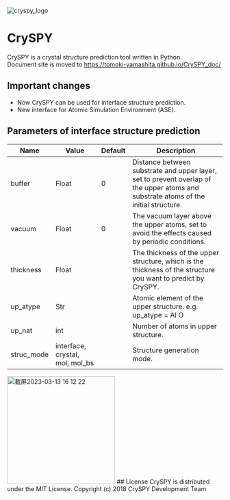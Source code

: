 ![cryspy_logo](./cryspy_fix-03.png)

# CrySPY
CrySPY is a crystal structure prediction tool written in Python.  
Document site is moved to https://tomoki-yamashita.github.io/CrySPY_doc/

## Important changes
- Now CrySPY can be used for interface structure prediction.
- New interface for Atomic Simulation Environment (ASE).


## Parameters of interface structure prediction
| Name      | Value     | Default | Description                                                                                               |
| --------- | --------- | ------- | --------------------------------------------------------------------------------------------------------- |
| buffer    | Float     | 0       | Distance between substrate and upper layer, set to prevent overlap of the upper atoms and substrate atoms of the initial structure. |
| vacuum    | Float     | 0       | The vacuum layer above the upper atoms, set to avoid the effects caused by periodic conditions.           |
| thickness | Float     |         | The thickness of the upper structure, which is the thickness of the structure you want to predict by CrySPY. |
| up_atype | Str     |         | Atomic element of the upper structure. e.g. up_atype = Al O |
| up_nat | int     |         | Number of atoms in upper structure. |
| struc_mode | interface, crystal, mol, mol_bs     |         | Structure generation mode. |
<img width="252" alt="截屏2023-03-13 16 12 22" src="https://user-images.githubusercontent.com/60209970/224632007-b6480cd6-b27b-452c-bb5d-b94968e6a871.png">
## License
CrySPY is distributed under the MIT License.  
Copyright (c) 2018 CrySPY Development Team
